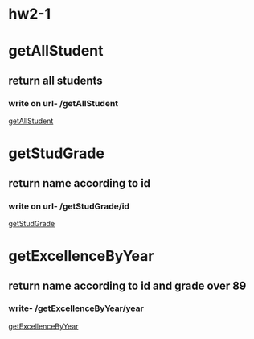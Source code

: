 # hw2-1
# getAllStudent

## return all students

### write on url- /getAllStudent

[getAllStudent](https://hw2-1.herokuapp.com/getAllStudent)  

# getStudGrade

## return name according to id

### write on url- /getStudGrade/id

[getStudGrade](https://hw2-1.herokuapp.com/getStudGrade/12345)  

# getExcellenceByYear

## return name according to id and grade over 89

### write- /getExcellenceByYear/year

[getExcellenceByYear](getExcellenceByYear)
